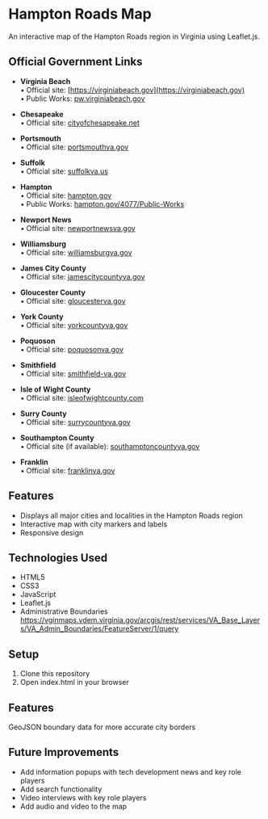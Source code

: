 # Hampton Roads Map

An interactive map of the Hampton Roads region in Virginia using Leaflet.js.                        

## Official Government Links
- **Virginia Beach**  
  • Official site: [https://virginiabeach.gov](https://virginiabeach.gov)  
  • Public Works: [pw.virginiabeach.gov](https://pw.virginiabeach.gov)

- **Chesapeake**  
  • Official site: [cityofchesapeake.net](https://www.cityofchesapeake.net)  

- **Portsmouth**  
  • Official site: [portsmouthva.gov](https://www.portsmouthva.gov)  

- **Suffolk**  
  • Official site: [suffolkva.us](https://www.suffolkva.us)  

- **Hampton**  
  • Official site: [hampton.gov](https://hampton.gov)  
  • Public Works: [hampton.gov/4077/Public-Works](https://hampton.gov/4077/Public-Works)

- **Newport News**  
  • Official site: [newportnewsva.gov](https://www.newportnewsva.gov)  

- **Williamsburg**  
  • Official site: [williamsburgva.gov](https://www.williamsburgva.gov)  
  
- **James City County**  
  • Official site: [jamescitycountyva.gov](https://www.jamescitycountyva.gov)  
  
- **Gloucester County**  
  • Official site: [gloucesterva.gov](https://www.gloucesterva.gov)  

- **York County**  
  • Official site: [yorkcountyva.gov](https://www.yorkcountyva.gov)  

- **Poquoson**  
  • Official site: [poquosonva.gov](https://www.poquosonva.gov)  

- **Smithfield**  
  • Official site: [smithfield-va.gov](https://www.smithfield-va.gov)  

- **Isle of Wight County**  
  • Official site: [isleofwightcounty.com](https://www.isleofwightcounty.com)  

- **Surry County**  
  • Official site: [surrycountyva.gov](https://www.surrycountyva.gov)  

- **Southampton County**  
  • Official site (if available): [southamptoncountyva.gov](https://www.southamptoncountyva.gov)  

- **Franklin**  
  • Official site: [franklinva.gov](https://www.franklinva.gov)

## Features
- Displays all major cities and localities in the Hampton Roads region
- Interactive map with city markers and labels
- Responsive design

## Technologies Used
- HTML5
- CSS3
- JavaScript
- Leaflet.js
- Administrative Boundaries
https://vginmaps.vdem.virginia.gov/arcgis/rest/services/VA_Base_Layers/VA_Admin_Boundaries/FeatureServer/1/query


## Setup
1. Clone this repository
2. Open index.html in your browser

## Features
GeoJSON boundary data for more accurate city borders

## Future Improvements
- Add information popups with tech development news and key role players
- Add search functionality
- Video interviews with key role players
- Add audio and video to the map
